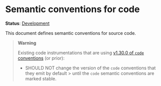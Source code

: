 <!--- Hugo front matter used to generate the website version of this page:
linkTitle: Code
--->

# Semantic conventions for code

**Status**: [Development][DocumentStatus]

This document defines semantic conventions for source code.

> **Warning**
>
> Existing code instrumentations that are using
> [v1.30.0 of `code` conventions](https://github.com/open-telemetry/semantic-conventions/blob/v1.29.0/docs/attributes-registry/code.md)
> (or prior):
>
> * SHOULD NOT change the version of the `code` conventions that they emit by default
    >   until the `code` semantic conventions are marked stable.

[DocumentStatus]: https://opentelemetry.io/docs/specs/otel/document-status
